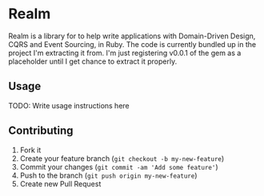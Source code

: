# Realm

Realm is a library for to help write applications with Domain-Driven Design, CQRS and Event Sourcing, in Ruby. The code is currently bundled up in the project I'm extracting it from. I'm just registering v0.0.1 of the gem as a placeholder until I get chance to extract it properly.

## Usage

TODO: Write usage instructions here

## Contributing

1. Fork it
2. Create your feature branch (`git checkout -b my-new-feature`)
3. Commit your changes (`git commit -am 'Add some feature'`)
4. Push to the branch (`git push origin my-new-feature`)
5. Create new Pull Request

